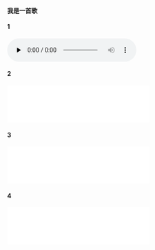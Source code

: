 #### 我是一首歌

#### 1
<audio id="audio" controls="" preload="none" width=330 height=86>
      <source id="mp3" src="./spk1.wav">
</audio>

#### 2
<iframe frameborder="no" border="0" marginwidth="0" marginheight="0" width=330 height=86 src="./spk1.wav">
</iframe>

#### 3
<iframe frameborder="no" border="0" marginwidth="0" marginheight="0" width=330 height=86 src="./spk1.wav"></iframe>

#### 4
<iframe frameborder="no" border="0" marginwidth="0" marginheight="0" width=330 height=86 src="//music.163.com/outchain/player?type=2&id=1488737309&auto=1&height=66">
</iframe>
